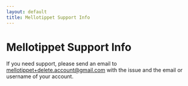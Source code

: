 ```yaml
---
layout: default
title: Mellotippet Support Info
---
```


# Mellotippet Support Info

If you need support, please send an email to mellotippet+delete.account@gmail.com with the issue and the email or username of your account.


